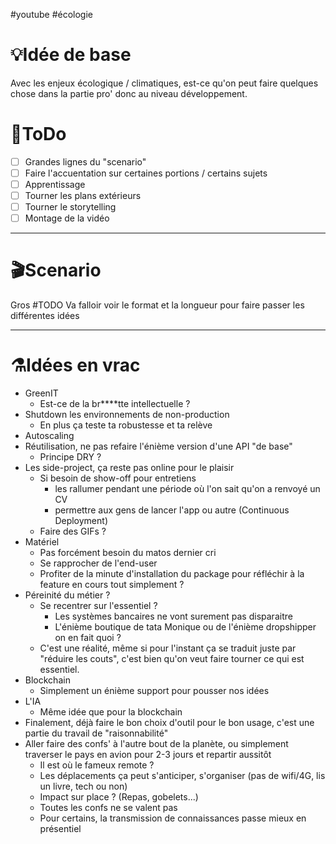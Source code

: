 #youtube #écologie 
# 💡Idée de base 
Avec les enjeux écologique / climatiques, est-ce qu'on peut faire quelques chose dans la partie pro' donc au niveau développement.

# 👀ToDo
- [ ] Grandes lignes du "scenario"
- [ ] Faire l'accuentation sur certaines portions / certains sujets
- [ ] Apprentissage
- [ ] Tourner les plans extérieurs
- [ ] Tourner le storytelling
- [ ] Montage de la vidéo

***
# 🎬Scenario
Gros #TODO 
Va falloir voir le format et la longueur pour faire passer les différentes idées

***

# ⚗️Idées en vrac
- GreenIT
	- Est-ce de la br****tte intellectuelle ?
- Shutdown les environnements de non-production
	- En plus ça teste ta robustesse et ta relève
- Autoscaling
- Réutilisation, ne pas refaire l'énième version d'une API "de base"
	- Principe DRY ?
- Les side-project, ça reste pas online pour le plaisir
	- Si besoin de show-off pour entretiens
		- les rallumer pendant une période où l'on sait qu'on a renvoyé un CV
		- permettre aux gens de lancer l'app ou autre (Continuous Deployment)
	- Faire des GIFs ?
- Matériel
	- Pas forcément besoin du matos dernier cri
	- Se rapprocher de l'end-user
	- Profiter de la minute d'installation du package pour réfléchir à la feature en cours tout simplement ?
- Péreinité du métier ?
	- Se recentrer sur l'essentiel ?
		- Les systèmes bancaires ne vont surement pas disparaitre
		- L'énième boutique de tata Monique ou de l'énième dropshipper on en fait quoi ?
	- C'est une réalité, même si pour l'instant ça se traduit juste par "réduire les couts", c'est bien qu'on veut faire tourner ce qui est essentiel.
- Blockchain
	- Simplement un énième support pour pousser nos idées
- L'IA
	- Même idée que pour la blockchain
- Finalement, déjà faire le bon choix d'outil pour le bon usage, c'est une partie du travail de "raisonnabilité"
- Aller faire des confs' à l'autre bout de la planète, ou simplement traverser le pays en avion pour 2-3 jours et repartir aussitôt
	- Il est où le fameux remote ?
	- Les déplacements ça peut s'anticiper, s'organiser (pas de wifi/4G, lis un livre, tech ou non)
	- Impact sur place ? (Repas, gobelets...)
	- Toutes les confs ne se valent pas
	- Pour certains, la transmission de connaissances passe mieux en présentiel
